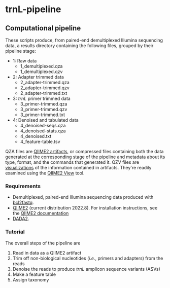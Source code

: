 # trnL-pipeline

## Computational pipeline

These scripts produce, from paired-end demultiplexed Illumina sequencing data, a results directory containing the following files, grouped by their pipeline stage:

- 1: Raw data
     - 1_demultiplexed.qza
     - 1_demultiplexed.qzv
- 2: Adapter trimmed data
     - 2_adapter-trimmed.qza
     - 2_adapter-trimmed.qzv
     - 2_adapter-trimmed.txt
- 3: *trnL* primer trimmed data
     - 3_primer-trimmed.qza
     - 3_primer-trimmed.qzv
     - 3_primer-trimmed.txt
- 4: Denoised and tabulated data
     - 4_denoised-seqs.qza
     - 4_denoised-stats.qza
     - 4_denoised.txt
     - 4_feature-table.tsv 

QZA files are [QIIME2 artifacts](https://docs.qiime2.org/2022.8/concepts/#data-files-qiime-2-artifacts), or compressed files containing both the data generated at the corresponding stage of the pipeline and metadata about its type, format, and the commands that generated it.
QZV files are [visualizations](https://docs.qiime2.org/2022.8/concepts/#data-files-visualizations) of the information contained in artifacts.  They're readily examined using the [QIIME2 View](https://view.qiime2.org) tool.

### Requirements

-   Demultiplexed, paired-end Illumina sequencing data produced with
    [bcl2fastq](https://support.illumina.com/sequencing/sequencing_software/bcl2fastq-conversion-software.html).
-   [QIIME2](https://qiime2.org) (current distribution 2022.8). For
    installation instructions, see the [QIIME2
    documentation](https://docs.qiime2.org/2022.8/install/)
-   [DADA2](https://benjjneb.github.io/dada2/index.html).

### Tutorial

The overall steps of the pipeline are

1.  Read in data as a QIIME2 artifact
2.  Trim off non-biological nucleotides (*i.e.*, primers and adapters)
    from the reads
3.  Denoise the reads to produce *trnL* amplicon sequence variants
    (ASVs)
4.  Make a feature table
5.  Assign taxonomy
